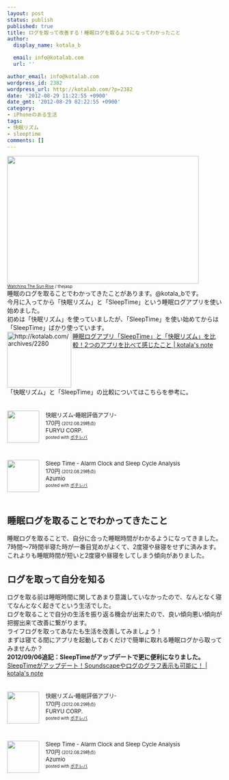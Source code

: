 ```yaml
---
layout: post
status: publish
published: true
title: ログを取って改善する！睡眠ログを取るようになってわかったこと
author:
  display_name: kotala_b

  email: info@kotalab.com
  url: ''

author_email: info@kotalab.com
wordpress_id: 2382
wordpress_url: http://kotalab.com/?p=2382
date: '2012-08-29 11:22:55 +0900'
date_gmt: '2012-08-29 02:22:55 +0900'
category:
- iPhoneのある生活
tags:
- 快眠リズム
- sleeptime
comments: []
---
```

<p><a href="http://kotalab.com/wp-content/uploads/sleeplog_120829.jpg" target="_blank"><img src="http://kotalab.com/wp-content/uploads/sleeplog_120829.jpg" alt="" title="sleeplog_120829" width="448" height="298" class="alignnone size-full wp-image-2389" /></a><br />
<span style="font-size:10px;"><a href="http://www.flickr.com/photos/thejasp/2723492046/" target="_blank">Watching The Sun Rise</a> / thejasp</span><br />
睡眠のログを取ることでわかってきたことがあります。@kotala_bです。<br />
今月に入ってから「<span class="removed_link" title="http://click.linksynergy.com/fs-bin/click?id=d2yYUp776R4&amp;subid=&amp;offerid=94348.1&amp;type=3&amp;tmpid=3910&amp;RD_PARM1=http%253A%252F%252Fitunes.apple.com%252Fjp%252Fapp%252Fkuai-mianrizumu-shui-mian%252Fid542317934%253Fmt%253D8%2526uo%253D4">快眠リズム</span>」と「<span class="removed_link" title="http://click.linksynergy.com/fs-bin/click?id=d2yYUp776R4&amp;subid=&amp;offerid=94348.1&amp;type=3&amp;tmpid=3910&amp;RD_PARM1=http%253A%252F%252Fitunes.apple.com%252Fjp%252Fapp%252Fsleep-time-alarm-clock-sleep%252Fid498360026%253Fmt%253D8%2526uo%253D4">SleepTime</span>」という睡眠ログアプリを使い始めました。<br />
初めは「<span class="removed_link" title="http://click.linksynergy.com/fs-bin/click?id=d2yYUp776R4&amp;subid=&amp;offerid=94348.1&amp;type=3&amp;tmpid=3910&amp;RD_PARM1=http%253A%252F%252Fitunes.apple.com%252Fjp%252Fapp%252Fkuai-mianrizumu-shui-mian%252Fid542317934%253Fmt%253D8%2526uo%253D4">快眠リズム</span>」を使っていましたが、「<span class="removed_link" title="http://click.linksynergy.com/fs-bin/click?id=d2yYUp776R4&amp;subid=&amp;offerid=94348.1&amp;type=3&amp;tmpid=3910&amp;RD_PARM1=http%253A%252F%252Fitunes.apple.com%252Fjp%252Fapp%252Fsleep-time-alarm-clock-sleep%252Fid498360026%253Fmt%253D8%2526uo%253D4">SleepTime</span>」を使い始めてからは「<span class="removed_link" title="http://click.linksynergy.com/fs-bin/click?id=d2yYUp776R4&amp;subid=&amp;offerid=94348.1&amp;type=3&amp;tmpid=3910&amp;RD_PARM1=http%253A%252F%252Fitunes.apple.com%252Fjp%252Fapp%252Fsleep-time-alarm-clock-sleep%252Fid498360026%253Fmt%253D8%2526uo%253D4">SleepTime</span>」ばかり使っています。<br />
<a href="http://kotalab.com/app-sleeptime" target="_blank"><img src="http://capture.heartrails.com/150x130?http://kotalab.com/archives/2280" alt="http://kotalab.com/archives/2280" width="150" height="130" align="left" /></a><a href="http://kotalab.com/app-sleeptime" target="_blank">睡眠ログアプリ「SleepTime」と「快眠リズム」を比較！2つのアプリを比べて感じたこと | kotala's note</a><br style="clear:both;" />「<span class="removed_link" title="http://click.linksynergy.com/fs-bin/click?id=d2yYUp776R4&amp;subid=&amp;offerid=94348.1&amp;type=3&amp;tmpid=3910&amp;RD_PARM1=http%253A%252F%252Fitunes.apple.com%252Fjp%252Fapp%252Fkuai-mianrizumu-shui-mian%252Fid542317934%253Fmt%253D8%2526uo%253D4">快眠リズム</span>」と「<span class="removed_link" title="http://click.linksynergy.com/fs-bin/click?id=d2yYUp776R4&amp;subid=&amp;offerid=94348.1&amp;type=3&amp;tmpid=3910&amp;RD_PARM1=http%253A%252F%252Fitunes.apple.com%252Fjp%252Fapp%252Fsleep-time-alarm-clock-sleep%252Fid498360026%253Fmt%253D8%2526uo%253D4">SleepTime</span>」の比較についてはこちらを参考に。<br />
<!--more--></p>
<div class="pochireba" style="text-align:left;font-size:small;padding:20px 0;/zoom: 1;overflow: hidden;"><span class="removed_link" title="http://click.linksynergy.com/fs-bin/click?id=d2yYUp776R4&amp;subid=&amp;offerid=94348.1&amp;type=3&amp;tmpid=3910&amp;RD_PARM1=http%253A%252F%252Fitunes.apple.com%252Fjp%252Fapp%252Fkuai-mianrizumu-shui-mian%252Fid542317934%253Fmt%253D8%2526uo%253D4"><img src="http://a5.mzstatic.com/us/r1000/060/Purple/v4/ba/2a/8f/ba2a8f91-2dd1-beda-5ef4-42cf0adc0233/mzl.wpoozuxw.png" width="75" height="75" style="float:left;margin:0 15px 0 0;" class="pochi_img" ></span>
<div class="pochi_info" style="text-align:left;/zoom: 1;overflow: hidden;">
<div class="pochi_name"><span class="removed_link" title="http://click.linksynergy.com/fs-bin/click?id=d2yYUp776R4&amp;subid=&amp;offerid=94348.1&amp;type=3&amp;tmpid=3910&amp;RD_PARM1=http%253A%252F%252Fitunes.apple.com%252Fjp%252Fapp%252Fkuai-mianrizumu-shui-mian%252Fid542317934%253Fmt%253D8%2526uo%253D4">快眠リズム‐睡眠評価アプリ‐</span></div>
<div class="pochi_price" style="display:inline;">170円</div>
<div class="pochi_time" style="font-size:x-small;display:inline;">(2012.08.29時点)</div>
<div class="pochi_seller"><span class="removed_link" title="http://click.linksynergy.com/fs-bin/click?id=d2yYUp776R4&amp;subid=&amp;offerid=94348.1&amp;type=3&amp;tmpid=3910&amp;RD_PARM1=http%253A%252F%252Fitunes.apple.com%252Fjp%252Fartist%252Ffuryu-corp.%252Fid390085038%253Fuo%253D4">FURYU CORP.</span></div>
<div class="pochi_post" style="font-size:x-small;">posted with <a href="http://pochireba.com" target="_blank">ポチレバ</a></div>
</div>
<div class="pochireba-footer" style="clear: left"></div>
</div>
<div class="pochireba" style="text-align:left;font-size:small;padding:20px 0;/zoom: 1;overflow: hidden;"><span class="removed_link" title="http://click.linksynergy.com/fs-bin/click?id=d2yYUp776R4&amp;subid=&amp;offerid=94348.1&amp;type=3&amp;tmpid=3910&amp;RD_PARM1=http%253A%252F%252Fitunes.apple.com%252Fjp%252Fapp%252Fsleep-time-alarm-clock-sleep%252Fid498360026%253Fmt%253D8%2526uo%253D4"><img src="http://a5.mzstatic.com/us/r1000/118/Purple/v4/12/c7/36/12c736e4-b0f7-9828-5366-3925519daf4b/mza_758727287715990037.png" width="75" height="75" style="float:left;margin:0 15px 0 0;" class="pochi_img" ></span>
<div class="pochi_info" style="text-align:left;/zoom: 1;overflow: hidden;">
<div class="pochi_name"><span class="removed_link" title="http://click.linksynergy.com/fs-bin/click?id=d2yYUp776R4&amp;subid=&amp;offerid=94348.1&amp;type=3&amp;tmpid=3910&amp;RD_PARM1=http%253A%252F%252Fitunes.apple.com%252Fjp%252Fapp%252Fsleep-time-alarm-clock-sleep%252Fid498360026%253Fmt%253D8%2526uo%253D4">Sleep Time - Alarm Clock and Sleep Cycle Analysis</span></div>
<div class="pochi_price" style="display:inline;">170円</div>
<div class="pochi_time" style="font-size:x-small;display:inline;">(2012.08.29時点)</div>
<div class="pochi_seller"><span class="removed_link" title="http://click.linksynergy.com/fs-bin/click?id=d2yYUp776R4&amp;subid=&amp;offerid=94348.1&amp;type=3&amp;tmpid=3910&amp;RD_PARM1=http%253A%252F%252Fitunes.apple.com%252Fjp%252Fartist%252Fazumio%252Fid439290207%253Fuo%253D4">Azumio</span></div>
<div class="pochi_post" style="font-size:x-small;">posted with <a href="http://pochireba.com" target="_blank">ポチレバ</a></div>
</div>
<div class="pochireba-footer" style="clear: left"></div>
</div>
<h2>睡眠ログを取ることでわかってきたこと</h2>
<p>睡眠ログを取ることで、自分に合った睡眠時間がわかるようになってきました。<br />
7時間～7時間半寝た時が一番目覚めがよくて、2度寝や昼寝をせずに済みます。<br />
これよりも睡眠時間が短いと2度寝や昼寝をしてしまう傾向がありました。</p>
<h2>ログを取って自分を知る</h2>
<p>ログを取る前は睡眠時間に関してあまり意識していなかったので、なんとなく寝てなんとなく起きてという生活でした。<br />
ログを取ることで自分の生活を振り返る機会が出来たので、良い傾向悪い傾向が把握出来て改善に繋がります。<br />
ライフログを取ってあなたも生活を改善してみましょう！<br />
まずは寝てる間にアプリを起動しておくだけで簡単に取れる睡眠ログから取ってみませんか？<br />
<strong>2012/09/06追記：SleepTimeがアップデートで更に便利になりました。</strong><br />
<a href="http://kotalab.com/sleeptime-updata" target="_blank">SleepTimeがアップデート！Soundscapeやログのグラフ表示も可能に！ | kotala's note</a></p>
<div class="pochireba" style="text-align:left;font-size:small;padding:20px 0;/zoom: 1;overflow: hidden;"><span class="removed_link" title="http://click.linksynergy.com/fs-bin/click?id=d2yYUp776R4&amp;subid=&amp;offerid=94348.1&amp;type=3&amp;tmpid=3910&amp;RD_PARM1=http%253A%252F%252Fitunes.apple.com%252Fjp%252Fapp%252Fkuai-mianrizumu-shui-mian%252Fid542317934%253Fmt%253D8%2526uo%253D4"><img src="http://a5.mzstatic.com/us/r1000/060/Purple/v4/ba/2a/8f/ba2a8f91-2dd1-beda-5ef4-42cf0adc0233/mzl.wpoozuxw.png" width="75" height="75" style="float:left;margin:0 15px 0 0;" class="pochi_img" ></span>
<div class="pochi_info" style="text-align:left;/zoom: 1;overflow: hidden;">
<div class="pochi_name"><span class="removed_link" title="http://click.linksynergy.com/fs-bin/click?id=d2yYUp776R4&amp;subid=&amp;offerid=94348.1&amp;type=3&amp;tmpid=3910&amp;RD_PARM1=http%253A%252F%252Fitunes.apple.com%252Fjp%252Fapp%252Fkuai-mianrizumu-shui-mian%252Fid542317934%253Fmt%253D8%2526uo%253D4">快眠リズム‐睡眠評価アプリ‐</span></div>
<div class="pochi_price" style="display:inline;">170円</div>
<div class="pochi_time" style="font-size:x-small;display:inline;">(2012.08.29時点)</div>
<div class="pochi_seller"><span class="removed_link" title="http://click.linksynergy.com/fs-bin/click?id=d2yYUp776R4&amp;subid=&amp;offerid=94348.1&amp;type=3&amp;tmpid=3910&amp;RD_PARM1=http%253A%252F%252Fitunes.apple.com%252Fjp%252Fartist%252Ffuryu-corp.%252Fid390085038%253Fuo%253D4">FURYU CORP.</span></div>
<div class="pochi_post" style="font-size:x-small;">posted with <a href="http://pochireba.com" target="_blank">ポチレバ</a></div>
</div>
<div class="pochireba-footer" style="clear: left"></div>
</div>
<div class="pochireba" style="text-align:left;font-size:small;padding:20px 0;/zoom: 1;overflow: hidden;"><span class="removed_link" title="http://click.linksynergy.com/fs-bin/click?id=d2yYUp776R4&amp;subid=&amp;offerid=94348.1&amp;type=3&amp;tmpid=3910&amp;RD_PARM1=http%253A%252F%252Fitunes.apple.com%252Fjp%252Fapp%252Fsleep-time-alarm-clock-sleep%252Fid498360026%253Fmt%253D8%2526uo%253D4"><img src="http://a5.mzstatic.com/us/r1000/118/Purple/v4/12/c7/36/12c736e4-b0f7-9828-5366-3925519daf4b/mza_758727287715990037.png" width="75" height="75" style="float:left;margin:0 15px 0 0;" class="pochi_img" ></span>
<div class="pochi_info" style="text-align:left;/zoom: 1;overflow: hidden;">
<div class="pochi_name"><span class="removed_link" title="http://click.linksynergy.com/fs-bin/click?id=d2yYUp776R4&amp;subid=&amp;offerid=94348.1&amp;type=3&amp;tmpid=3910&amp;RD_PARM1=http%253A%252F%252Fitunes.apple.com%252Fjp%252Fapp%252Fsleep-time-alarm-clock-sleep%252Fid498360026%253Fmt%253D8%2526uo%253D4">Sleep Time - Alarm Clock and Sleep Cycle Analysis</span></div>
<div class="pochi_price" style="display:inline;">170円</div>
<div class="pochi_time" style="font-size:x-small;display:inline;">(2012.08.29時点)</div>
<div class="pochi_seller"><span class="removed_link" title="http://click.linksynergy.com/fs-bin/click?id=d2yYUp776R4&amp;subid=&amp;offerid=94348.1&amp;type=3&amp;tmpid=3910&amp;RD_PARM1=http%253A%252F%252Fitunes.apple.com%252Fjp%252Fartist%252Fazumio%252Fid439290207%253Fuo%253D4">Azumio</span></div>
<div class="pochi_post" style="font-size:x-small;">posted with <a href="http://pochireba.com" target="_blank">ポチレバ</a></div>
</div>
<div class="pochireba-footer" style="clear: left"></div>
</div>

